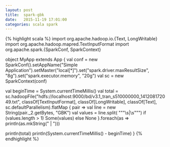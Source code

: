 ```yaml
---
layout: post
title:  spark-gbk
date:   2015-11-19 17:01:00
categories: scala spark
---
```


{% highlight scala %}
import org.apache.hadoop.io.{Text, LongWritable}
import org.apache.hadoop.mapred.TextInputFormat
import org.apache.spark.{SparkConf, SparkContext}

object MyApp extends App {
  val conf = new SparkConf().setAppName("Simple Application").setMaster("local[*]").set("spark.driver.maxResultSize", "8g").set("spark.executor.memory", "20g")
  val sc = new SparkContext(conf)

  val beginTime = System.currentTimeMillis()
  val total = sc.hadoopFile("hdfs://localhost:9000/bd/v3.1_tran_s510000000_141208172049.txt", classOf[TextInputFormat], classOf[LongWritable], classOf[Text], sc.defaultParallelism).flatMap { pair ⇒
    val line = new String(pair._2.getBytes, "GBK")
    val values = line.split( """\s\|\s""")
    if (values.length > 1) Some(values) else None
  }.foreach(as ⇒ println(as.mkString(" | ")))

  println(total)
  println(System.currentTimeMillis() - beginTime)
}
{% endhighlight %}